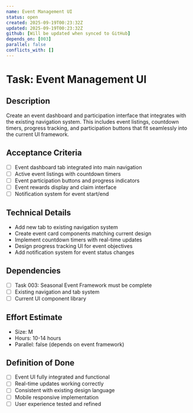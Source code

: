 ```yaml
---
name: Event Management UI
status: open
created: 2025-09-19T00:23:32Z
updated: 2025-09-19T00:23:32Z
github: [Will be updated when synced to GitHub]
depends_on: [003]
parallel: false
conflicts_with: []
---
```


# Task: Event Management UI

## Description
Create an event dashboard and participation interface that integrates with the existing navigation system. This includes event listings, countdown timers, progress tracking, and participation buttons that fit seamlessly into the current UI framework.

## Acceptance Criteria
- [ ] Event dashboard tab integrated into main navigation
- [ ] Active event listings with countdown timers
- [ ] Event participation buttons and progress indicators
- [ ] Event rewards display and claim interface
- [ ] Notification system for event start/end

## Technical Details
- Add new tab to existing navigation system
- Create event card components matching current design
- Implement countdown timers with real-time updates
- Design progress tracking UI for event objectives
- Add notification system for event status changes

## Dependencies
- [ ] Task 003: Seasonal Event Framework must be complete
- [ ] Existing navigation and tab system
- [ ] Current UI component library

## Effort Estimate
- Size: M
- Hours: 10-14 hours
- Parallel: false (depends on event framework)

## Definition of Done
- [ ] Event UI fully integrated and functional
- [ ] Real-time updates working correctly
- [ ] Consistent with existing design language
- [ ] Mobile responsive implementation
- [ ] User experience tested and refined